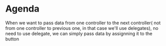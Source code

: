 #  Agenda

When we want to pass data from one controller to the next controller( not from one controller to previous one, in that case we'll use delegates), no need to use delegate, we can simply pass data by assignning it to the button


